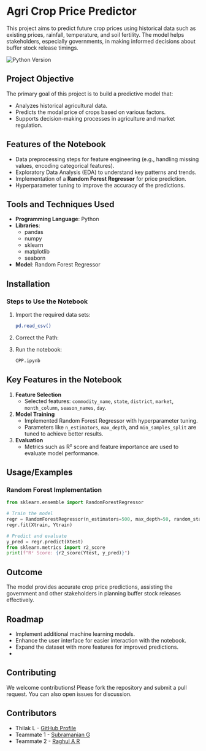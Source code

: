 # Agri Crop Price Predictor

This project aims to predict future crop prices using historical data such as existing prices, rainfall, temperature, and soil fertility. The model helps stakeholders, especially governments, in making informed decisions about buffer stock release timings.

 ![Python Version](https://img.shields.io/badge/python-3.8%2B-blue)

## Project Objective
The primary goal of this project is to build a predictive model that:
- Analyzes historical agricultural data.
- Predicts the modal price of crops based on various factors.
- Supports decision-making processes in agriculture and market regulation.

## Features of the Notebook
- Data preprocessing steps for feature engineering (e.g., handling missing values, encoding categorical features).
- Exploratory Data Analysis (EDA) to understand key patterns and trends.
- Implementation of a **Random Forest Regressor** for price prediction.
- Hyperparameter tuning to improve the accuracy of the predictions.

## Tools and Techniques Used
- **Programming Language**: Python
- **Libraries**:
  - pandas
  - numpy
  - sklearn
  - matplotlib
  - seaborn
- **Model**: Random Forest Regressor

## Installation
### Steps to Use the Notebook

1. Import the required data sets:
   ```bash
   pd.read_csv()
   ```
2. Correct the Path:
   
3. Run the notebook:
   ```bash
   CPP.ipynb
   ```

## Key Features in the Notebook
1. **Feature Selection**
   - Selected features: `commodity_name`, `state`, `district`, `market`, `month_column`, `season_names`, `day`.
2. **Model Training**
   - Implemented Random Forest Regressor with hyperparameter tuning.
   - Parameters like `n_estimators`, `max_depth`, and `min_samples_split` are tuned to achieve better results.
3. **Evaluation**
   - Metrics such as R² score and feature importance are used to evaluate model performance.

## Usage/Examples
### Random Forest Implementation
```python
from sklearn.ensemble import RandomForestRegressor

# Train the model
regr = RandomForestRegressor(n_estimators=500, max_depth=50, random_state=42)
regr.fit(Xtrain, Ytrain)

# Predict and evaluate
y_pred = regr.predict(Xtest)
from sklearn.metrics import r2_score
print(f"R² Score: {r2_score(Ytest, y_pred)}")
```


## Outcome
The model provides accurate crop price predictions, assisting the government and other stakeholders in planning buffer stock releases effectively.



## Roadmap
- Implement additional machine learning models.
- Enhance the user interface for easier interaction with the notebook.
- Expand the dataset with more features for improved predictions.
- 
## Contributing
We welcome contributions! Please fork the repository and submit a pull request. You can also open issues for discussion.

## Contributors
- Thilak L -  [GitHub Profile](https://github.com/thilak0105)
- Teammate 1 - [Subramanian G](https://github.com/Demoncyborg07)
- Teammate 2 - [Raghul A R](https://github.com/a-steel-heart)
